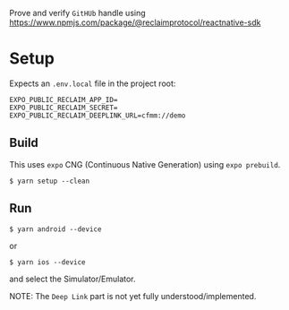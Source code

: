 Prove and verify `GitHUb` handle using https://www.npmjs.com/package/@reclaimprotocol/reactnative-sdk


# Setup

Expects an `.env.local` file in the project root:

```
EXPO_PUBLIC_RECLAIM_APP_ID=
EXPO_PUBLIC_RECLAIM_SECRET=
EXPO_PUBLIC_RECLAIM_DEEPLINK_URL=cfmm://demo
```

## Build

This uses `expo` CNG (Continuous Native Generation) using `expo prebuild`.

```
$ yarn setup --clean
```

## Run

```
$ yarn android --device
```

or

```
$ yarn ios --device
```

and select the Simulator/Emulator.

NOTE: The `Deep Link` part is not yet fully understood/implemented.
